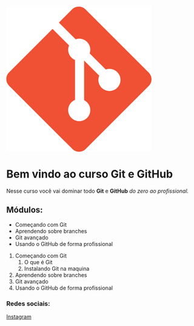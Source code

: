 ![Logo do git](logo.png)
# Bem vindo ao curso Git e GitHub
Nesse curso você vai dominar todo **Git** e **GitHub** _do zero ao profissional._

## Módulos:
* Começando com Git
* Aprendendo sobre branches
* Git avançado
* Usando o GitHub de forma profissional

1. Começando com Git
   1. O que é Git
   2. Instalando Git na maquina
2. Aprendendo sobre branches
3. Git avançado
4. Usando o GitHub de forma profissional
### Redes sociais:
[Instagram](https://instagram.com)


